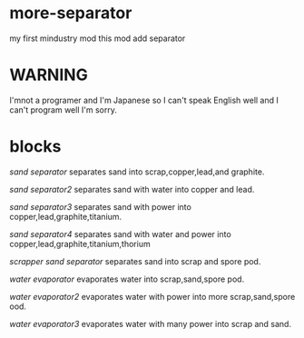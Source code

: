 # more-separator
my first mindustry mod this mod add separator

# WARNING
I'mnot a programer and I'm Japanese
so I can't speak English well and I can't program well
I'm sorry.

# blocks

*sand separator* separates sand into scrap,copper,lead,and graphite.

*sand separator2* separates sand with water into copper and lead.

*sand separator3* separates sand with power into copper,lead,graphite,titanium.

*sand separator4* separates sand with water and power into copper,lead,graphite,titanium,thorium
 
*scrapper sand separator* separates sand into scrap and spore pod.
 
*water evaporator* evaporates water into scrap,sand,spore pod.

*water evaporator2* evaporates water with power into more scrap,sand,spore ood.

*water evaporator3* evaporates water with many power into scrap and sand.
